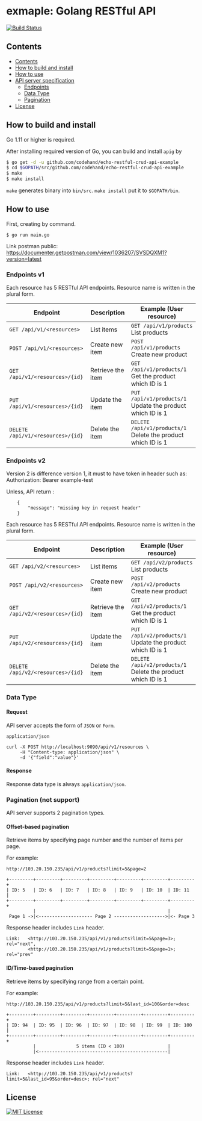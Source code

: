 # exmaple: Golang RESTful API 
[![Build Status](https://travis-ci.org/codehand/echo-restful-crud-api-example.svg?branch=master)](https://travis-ci.org/codehand/echo-restful-crud-api-example)

## Contents

* [Contents](#contents)
* [How to build and install](#how-to-build-and-install)
* [How to use](#how-to-use)
* [API server specification](#api-server-specification)
  + [Endpoints](#endpoints)
  + [Data Type](#data-type)
  + [Pagination](#pagination)
* [License](#license)

## How to build and install

Go 1.11 or higher is required.

After installing required version of Go, you can build and install `apig` by

```bash
$ go get -d -u github.com/codehand/echo-restful-crud-api-example
$ cd $GOPATH/src/github.com/codehand/echo-restful-crud-api-example
$ make
$ make install
```

`make` generates binary into `bin/src`.
`make install` put it to `$GOPATH/bin`.

## How to use

First, creating by  command.

```
$ go run main.go
```
Link postman public: https://documenter.getpostman.com/view/1036207/SVSDQXM1?version=latest
### Endpoints v1

Each resource has 5 RESTful API endpoints.
Resource name is written in the plural form.

|Endpoint|Description|Example (User resource)|
|--------|-----------|-------|
|`GET /api/v1/<resources>`|List items|`GET /api/v1/products` List products|
|`POST /api/v1/<resources>`|Create new item|`POST /api/v1/products` Create new product|
|`GET /api/v1/<resources>/{id}`|Retrieve the item|`GET /api/v1/products/1` Get the product which ID is 1|
|`PUT /api/v1/<resources>/{id}`|Update the item|`PUT /api/v1/products/1` Update the product which ID is 1|
|`DELETE /api/v1/<resources>/{id}`|Delete the item|`DELETE /api/v1/products/1` Delete the product which ID is 1|

### Endpoints v2

Version 2 is difference version 1, it must to have token in header such as: 
Authorization: Bearer example-test

Unless, API return :

    
        {
            "message": "missing key in request header"
        }
    

Each resource has 5 RESTful API endpoints.
Resource name is written in the plural form.

|Endpoint|Description|Example (User resource)|
|--------|-----------|-------|
|`GET /api/v2/<resources>`|List items|`GET /api/v2/products` List products|
|`POST /api/v2/<resources>`|Create new item|`POST /api/v2/products` Create new product|
|`GET /api/v2/<resources>/{id}`|Retrieve the item|`GET /api/v2/products/1` Get the product which ID is 1|
|`PUT /api/v2/<resources>/{id}`|Update the item|`PUT /api/v2/products/1` Update the product which ID is 1|
|`DELETE /api/v2/<resources>/{id}`|Delete the item|`DELETE /api/v2/products/1` Delete the product which ID is 1|


### Data Type

#### Request

API server accepts the form of `JSON` or `Form`.

`application/json`

```
curl -X POST http://localhost:9090/api/v1/resources \
     -H "Content-type: application/json" \
     -d '{"field":"value"}'
```


#### Response

Response data type is always `application/json`.

### Pagination (not support)

API server supports 2 pagination types.

#### Offset-based pagination

Retrieve items by specifying page number and the number of items per page.

For example:

```
http://103.20.150.235/api/v1/products?limit=5&page=2
```

```
+---------+---------+---------+---------+---------+---------+---------+
| ID: 5   | ID: 6   | ID: 7   | ID: 8   | ID: 9   | ID: 10  | ID: 11  |
+---------+---------+---------+---------+---------+---------+---------+
          |                                                 |
 Page 1 ->|<-------------------- Page 2 ------------------->|<- Page 3
```

Response header includes `Link` header.

```
Link:   <http://103.20.150.235/api/v1/products?limit=5&page=3>; rel="next",
        <http://103.20.150.235/api/v1/products?limit=5&page=1>; rel="prev"
```

#### ID/Time-based pagination

Retrieve items by specifying range from a certain point.

For example:

```
http://103.20.150.235/api/v1/products?limit=5&last_id=100&order=desc
```

```
+---------+---------+---------+---------+---------+---------+---------+
| ID: 94  | ID: 95  | ID: 96  | ID: 97  | ID: 98  | ID: 99  | ID: 100 |
+---------+---------+---------+---------+---------+---------+---------+
          |               5 items (ID < 100)                |
          |<------------------------------------------------|
```

Response header includes `Link` header.

```
Link:   <http://103.20.150.235/api/v1/products?limit=5&last_id=95&order=desc>; rel="next"
```

## License
[![MIT License](http://img.shields.io/badge/license-MIT-blue.svg?style=flat)](LICENSE)